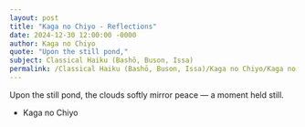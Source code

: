 ```yaml
---
layout: post
title: "Kaga no Chiyo - Reflections"
date: 2024-12-30 12:00:00 -0000
author: Kaga no Chiyo
quote: "Upon the still pond,"
subject: Classical Haiku (Bashō, Buson, Issa)
permalink: /Classical Haiku (Bashō, Buson, Issa)/Kaga no Chiyo/Kaga no Chiyo - Reflections
---
```


Upon the still pond,
the clouds softly mirror peace —
a moment held still.

- Kaga no Chiyo
